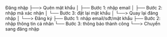 Đăng nhập
 ├──> Quên mật khẩu
 │      ├── Bước 1: nhập email
 │      ├── Bước 2: nhập mã xác nhận
 │      └── Bước 3: đặt lại mật khẩu
 │           └──> Quay lại đăng nhập
 │
 └──> Đăng ký
        ├── Bước 1: nhập email/sđt/mật khẩu
        ├── Bước 2: nhập thông tin cá nhân
        └── Bước 3: thông báo thành công
             └──> Chuyển sang đăng nhập
